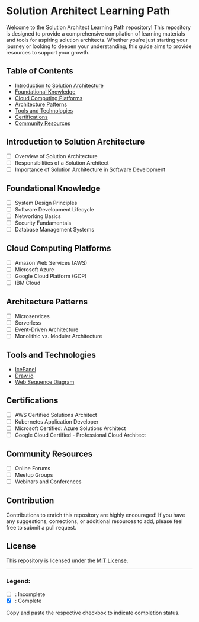 # Solution Architect Learning Path

Welcome to the Solution Architect Learning Path repository! This repository is designed to provide a comprehensive compilation of learning materials and tools for aspiring solution architects. Whether you're just starting your journey or looking to deepen your understanding, this guide aims to provide resources to support your growth.

## Table of Contents

- [Introduction to Solution Architecture](#introduction-to-solution-architecture)
- [Foundational Knowledge](#foundational-knowledge)
- [Cloud Computing Platforms](#cloud-computing-platforms)
- [Architecture Patterns](#architecture-patterns)
- [Tools and Technologies](#tools-and-technologies)
- [Certifications](#certifications)
- [Community Resources](#community-resources)

## Introduction to Solution Architecture

- [ ] Overview of Solution Architecture
- [ ] Responsibilities of a Solution Architect
- [ ] Importance of Solution Architecture in Software Development

## Foundational Knowledge

- [ ] System Design Principles
- [ ] Software Development Lifecycle
- [ ] Networking Basics
- [ ] Security Fundamentals
- [ ] Database Management Systems

## Cloud Computing Platforms

- [ ] Amazon Web Services (AWS)
- [ ] Microsoft Azure
- [ ] Google Cloud Platform (GCP)
- [ ] IBM Cloud

## Architecture Patterns

- [ ] Microservices
- [ ] Serverless
- [ ] Event-Driven Architecture
- [ ] Monolithic vs. Modular Architecture

## Tools and Technologies

- [IcePanel](https://icepanel.io)
- [Draw.io](https://draw.io/)
- [Web Sequence Diagram](https://www.websequencediagrams.com/)

## Certifications

- [ ] AWS Certified Solutions Architect
- [ ] Kubernetes Application Developer
- [ ] Microsoft Certified: Azure Solutions Architect
- [ ] Google Cloud Certified - Professional Cloud Architect

## Community Resources

- [ ] Online Forums
- [ ] Meetup Groups
- [ ] Webinars and Conferences

## Contribution

Contributions to enrich this repository are highly encouraged! If you have any suggestions, corrections, or additional resources to add, please feel free to submit a pull request.

## License

This repository is licensed under the [MIT License](LICENSE).

---

### Legend:

- [ ] : Incomplete
- [x] : Complete

Copy and paste the respective checkbox to indicate completion status.
